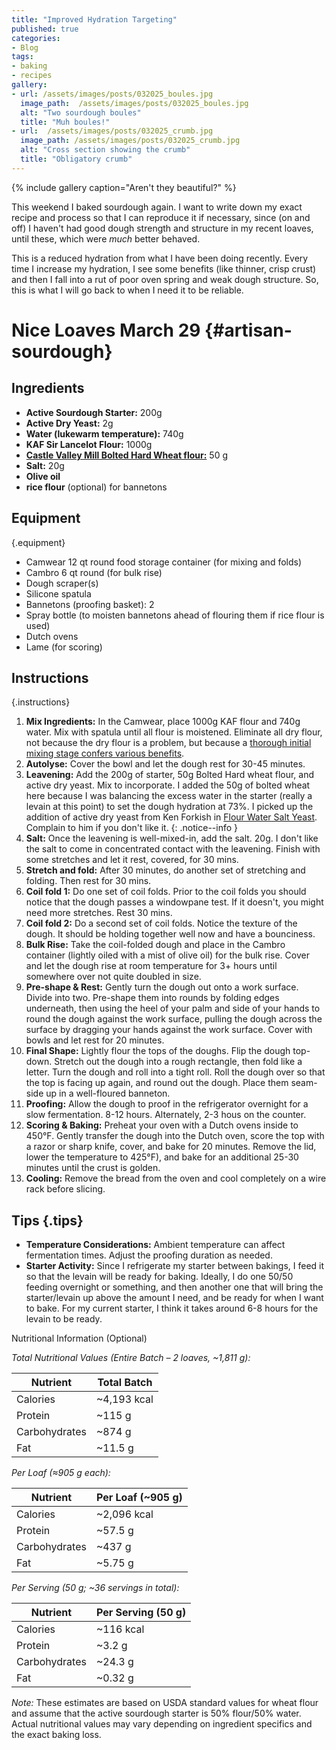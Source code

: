 ```yaml
---
title: "Improved Hydration Targeting"
published: true
categories:
- Blog
tags:
- baking
- recipes
gallery:
- url: /assets/images/posts/032025_boules.jpg
  image_path:  /assets/images/posts/032025_boules.jpg
  alt: "Two sourdough boules"
  title: "Muh boules!"
- url:  /assets/images/posts/032025_crumb.jpg
  image_path: /assets/images/posts/032025_crumb.jpg
  alt: "Cross section showing the crumb"
  title: "Obligatory crumb"
---
```


{% include gallery caption="Aren't they beautiful?" %}

This weekend I baked sourdough again. I want to write down my exact recipe and process so that I can reproduce it if necessary, since (on and off) I haven't had good dough strength and structure in my recent loaves, until these, which were *much* better behaved.

This is a reduced hydration from what I have been doing recently. Every time I increase my hydration, I see some benefits (like thinner, crisp crust) and then I fall into a rut of poor oven spring and weak dough structure. So, this is what I will go back to when I need it to be reliable.



# Nice Loaves March 29 {#artisan-sourdough}

## Ingredients 

- **Active Sourdough Starter:** 200g
- **Active Dry Yeast:** 2g
- **Water (lukewarm temperature):** 740g
- **KAF Sir Lancelot Flour:** 1000g
- [**Castle Valley Mill Bolted Hard Wheat flour:**](https://castlevalleymill.com/Store.html#!/2lb-Bolted-Hard-Wheat-Flour-bread-pasta-pizza/p/79849245) 50 g
- **Salt:** 20g
- **Olive oil**
- **rice flour** (optional) for bannetons

## Equipment
{.equipment}

- Camwear 12 qt round food storage container (for mixing and folds)
- Cambro 6 qt round (for bulk rise)
- Dough scraper(s)
- Silicone spatula
- Bannetons (proofing basket): 2
- Spray bottle (to moisten bannetons ahead of flouring them if rice flour is used)
- Dutch ovens
- Lame (for scoring)

## Instructions
{.instructions}

1. **Mix Ingredients:**
   In the Camwear, place 1000g KAF flour and 740g water. Mix with spatula until all flour is moistened. Eliminate all dry flour, not because the dry flour is a problem, but because a [thorough initial mixing stage confers various benefits](hhttps://youtu.be/XzK_V0N0zXY?si=JNh5lAnUj1p_6hWa).
2. **Autolyse:**
   Cover the bowl and let the dough rest for 30-45 minutes.
3. **Leavening:**
   Add the 200g of starter, 50g Bolted Hard wheat flour, and active dry yeast. Mix to incorporate. I added the 50g of bolted wheat here because I was balancing the excess water in the starter (really a levain at this point) to set the dough hydration at 73%.
   I picked up the addition of active dry yeast from Ken Forkish in [Flour Water Salt Yeast](https://kensartisan.com/flour-water-salt-yeast). Complain to him if you don't like it.
   {: .notice--info }
4. **Salt:**
   Once the leavening is well-mixed-in, add the salt. 20g. I don't like the salt to come in concentrated contact with the leavening. Finish with some stretches and let it rest, covered, for 30 mins.
5. **Stretch and fold:**
   After 30 minutes, do another set of stretching and folding. Then rest for 30 mins.
6. **Coil fold 1:**
   Do one set of coil folds. Prior to the coil folds you should notice that the dough passes a windowpane test. If it doesn't, you might need more stretches. Rest 30 mins.
7. **Coil fold 2:**
   Do a second set of coil folds. Notice the texture of the dough. It should be holding together well now and have a bounciness.
8. **Bulk Rise:**
   Take the coil-folded dough and place in the Cambro container (lightly oiled with a mist of olive oil) for the bulk rise. Cover and let the dough rise at room temperature for 3+ hours until somewhere over not quite doubled in size.
9. **Pre-shape & Rest:**
   Gently turn the dough out onto a work surface. Divide into two. Pre-shape them into rounds by folding edges underneath, then using the heel of your palm and side of your hands to round the dough against the work surface, pulling the dough across the surface by dragging your hands against the work surface. Cover with bowls and let rest for 20 minutes.
10. **Final Shape:**
    Lightly flour the tops of the doughs. Flip the dough top-down. Stretch out the dough into a rough rectangle, then fold like a letter. Turn the dough and roll into a tight roll. Roll the dough over so that the top is facing up again, and round out the dough. Place them seam-side up in a well-floured banneton.
11. **Proofing:**
    Allow the dough to proof in the refrigerator overnight for a slow fermentation. 8-12 hours. Alternately, 2-3 hous on the counter.
12. **Scoring & Baking:**
    Preheat your oven with a Dutch ovens inside to 450°F. Gently transfer the dough into the Dutch oven, score the top with a razor or sharp knife, cover, and bake for 20 minutes. Remove the lid, lower the temperature to 425°F), and bake for an additional 25-30 minutes until the crust is golden.
13. **Cooling:**
    Remove the bread from the oven and cool completely on a wire rack before slicing.

## Tips {.tips}

- **Temperature Considerations:**
  Ambient temperature can affect fermentation times. Adjust the proofing duration as needed.
- **Starter Activity:**
  Since I refrigerate my starter between bakings, I feed it so that the levain will be ready for baking. Ideally, I do one 50/50 feeding overnight or something, and then another one that will bring the starter/levain up above the amount I need, and be ready for when I want to bake. For my current starter, I think it takes around 6-8 hours for the levain to be ready.

Nutritional Information (Optional)

*Total Nutritional Values (Entire Batch – 2 loaves, ~1,811 g):*


| **Nutrient**  | **Total Batch** |
| --------------- | ----------------- |
| Calories      | ~4,193 kcal     |
| Protein       | ~115 g          |
| Carbohydrates | ~874 g          |
| Fat           | ~11.5 g         |

*Per Loaf (≈905 g each):*


| **Nutrient**  | **Per Loaf (~905 g)** |
| --------------- | ----------------------- |
| Calories      | ~2,096 kcal           |
| Protein       | ~57.5 g               |
| Carbohydrates | ~437 g                |
| Fat           | ~5.75 g               |

*Per Serving (50 g; ~36 servings in total):*


| **Nutrient**  | **Per Serving (50 g)** |
| --------------- | ------------------------ |
| Calories      | ~116 kcal              |
| Protein       | ~3.2 g                 |
| Carbohydrates | ~24.3 g                |
| Fat           | ~0.32 g                |

*Note:* These estimates are based on USDA standard values for wheat flour and assume that the active sourdough starter is 50% flour/50% water. Actual nutritional values may vary depending on ingredient specifics and the exact baking loss.
